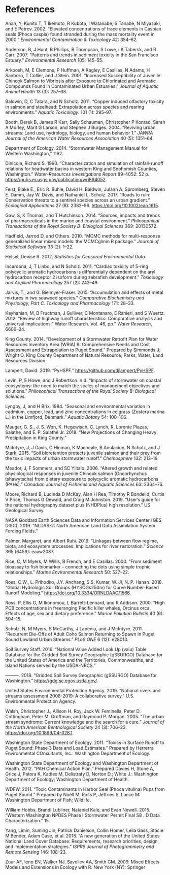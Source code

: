# References

Anan, Y; Kunito T, T Ikemoto, R Kubota, I Watanabe, S Tanabe, N Miyazaki, and E Petrov. 2002. “Elevated concentrations of trace elements in Caspian seals (Phoca caspia) found stranded during the mass mortality event in 2000.” <i>Environmental Contamination & Toxicology</i> 42: 354–62.

Anderson, B, J Hunt, B Phillips, B Thompson, S Lowe, i K Tabersk, and R Carr. 2007. “Patterns and trends in sediment toxicity in the San Francisco Estuary.” <i>Environmental Research</i> 105: 145–55.

Arkoosh, M, E Clemons, P Huffman, A Kagley, E Casillas, N Adams, H Sanborn, T Collier, and J Stein. 2001. “Increased Susceptibility of Juvenile Chinook Salmon to Vibriosis after Exposure to Chlorinated and Aromatic Compounds Found in Contaminated Urban Estuaries.” <i>Journal of Aquatic Animal Health</i> 13 (3): 257–68.

Baldwin, D, C Tatara, and N Scholz. 2011. “Copper induced olfactory toxicity in salmon and steelhead: Extrapolation across species and rearing environments.” <i>Aquatic Toxicology.</i> 101 (1): 295–97.

Booth, Derek B, James R Karr, Sally Schauman, Christopher P Konrad, Sarah A Morley, Marit G Larson, and Stephen J Burges. 2004. “Reviving urban streams: Land use, hydrology, biology, and human behavior 1.” <i>JAWRA Journal of the American Water Resources Association</i> 40 (5): 1351–64.

Department of Ecology. 2014. “Stormwater Management Manual for Western Washington,” 1192.

Dinicola, Richard S. 1990. “Characterization and simulation of rainfall-runoff relations for headwater basins in western King and Snohomish Counties, Washington.” <i>Water-Resources Investigations Report</i> 89-4052: 52 p. https://pubs.er.usgs.gov/publication/wri894052.

Feist, Blake E., Eric R. Buhle, David H. Baldwin, Julann A. Spromberg, Steven E. Damm, Jay W. Davis, and Nathaniel L. Scholz. 2017. “Roads to ruin: Conservation threats to a sentinel species across an urban gradient.” <i>Ecological Applications</i> 27 (8): 2382–96. https://doi.org/10.1002/eap.1615.

Gaw, S, K Thomas, and T Hutchinson. 2014. “Sources, impacts and trends of pharmaceuticals in the marine and coastal environment.” <i>Philosophical Transactions of the Royal Society B: Biological Sciences</i> 369: 20130572.

Hadfield, Jarrod D, and Others. 2010. “MCMC methods for multi-response generalized linear mixed models: the MCMCglmm R package.” <i>Journal of Statistical Software</i> 33 (2): 1–22.

Helsel, Denise R. 2012. <i>Statistics for Censored Environmental Data</i>.

Incardona, J, T Linbo, and N Scholz. 2011. “Cardiac toxicity of 5-ring polycyclic aromatic hydrocarbons is differentially dependent on the aryl hydrocarbon receptor 2 isoform during zebrafish development.” <i>Toxicology and Applied Pharmacology</i> 257 (2): 242–49.

Jarvis, T., and G. Bielmyer-Fraser. 2015. “Accumulation and effects of metal mixtures in two seaweed species.” <i>Comparative Biochemistry and Physiology, Part C. Toxicology and Pharmacology</i> 171: 28–33.

Kayhanian, M, B Fructman, J Gulliver, C Montanaro, E Ranieri, and S Wuertz. 2012. “Review of highway runoff characteristics: Comparative analysis and universal implications.” Water Research. Vol. 46, pp.” <i>Water Research</i>, 6609–24.

King County. 2014. “Development of a Stormwater Retrofit Plan for Water Resources Inventory Area (WRIA) 9: Comprehensive Needs and Cost Assessment and Extrapolation to Puget Sound.” Prepared by Simmonds J; Wright O, King County Department of Natural Resource; Parks, Water; Land Resources Division.

Lampert, David. 2019. “PyHSPF.” https://github.com/djlampert/PyHSPF.

Levin, P, E Howe, and J Robertson. n.d. “Impacts of stormwater on coastal ecosystems: the need to match the scales of management objectives and solutions.” <i>Philosophical Transactions of the Royal Society B: Biological Sciences.</i>

Lyngby, J, and H Brix. 1984. “Seasonal and environmental variation in cadmium, copper, lead, and zinc concentrations in eelgrass (Zostera marina L.) in the Limfjord, Denmark.” <i>Aquatic Botany</i> 54: 100–106.

Mauger, G. S., J. S. Won, K. Hegewisch, C. Lynch, R. Lorente Plazas, Salathe, and E. P. Salathé Jr. 2018. “New Projections of Changing Heavy Precipitation in King County.”

McIntyre, J, J Davis, C Hinman, K Macneale, B Anulacion, N Scholz, and J Stark. 2015. “Soil bioretention protects juvenile salmon and their prey from the toxic impacts of urban stormwater runoff.” <i>Chemosphere</i> 132: 213–19.

Meador, J, F Sommers, and SC Ylitalo. 2006. “Altered growth and related physiological responses in juvenile Chinook salmon (Oncorhynchus tshawytscha) from dietary exposure to polycyclic aromatic hydrocarbons (PAHs).” <i>Canadian Journal of Fisheries and Aquatic Sciences</i> 63: 2364–76.

Moore, Richard B, Lucinda D McKay, Alan H Rea, Timothy R Bondelid, Curtis V Price, Thomas G Dewald, and Craig M Johnston. 2019. “User’s guide for the national hydrography dataset plus (NHDPlus) high resolution.” US Geological Survey.

NASA Goddard Earth Sciences Data and Information Services Center (GES DISC). 2019. “NLDAS-2: North American Land Data Assimilation System Forcing Fields.”

Palmer, Margaret, and Albert Ruhi. 2019. “Linkages between flow regime, biota, and ecosystem processes: Implications for river restoration.” <i>Science</i> 365 (6459): eaaw2087.

Rice, C, M Myers, M Willis, B French, and E Casillas. 2000. “From sediment bioassay to fish biomarker – connecting the dots using simple trophic relationships.” <i>Marine Environmental Research</i> 50: 527–22.

Ross, C.W., L. Prihodko, J.Y. Anchang, S.S. Kumar, W. Ji, N. P. Hanan. 2018. “Global Hydrologic Soil Groups (HYSOGs250m) for Curve Number-Based Runoff Modeling.” https://doi.org/10.3334/ORNLDAAC/1566.

Ross, P, Ellis G, M Ikonomou, L Barrett-Lennard, and R Addison. 2000. “High PCB concentrations in freeranging Pacific killer whales, Orcinus orca: Effects of age, sex and dietary preference.” <i>Marine Pollution Bulletin</i> 40 (6): 504–15.

Scholz, N, M Myers, S McCarthy, J Labenia, and J McIntyre. 2011. “Recurrent Die-Offs of Adult Coho Salmon Returning to Spawn in Puget Sound Lowland Urban Streams.” <i>PLoS ONE</i> 6 (12): e28013.

Soil Survey Staff. 2016. “National Value Added Look Up (valu) Table Database for the Gridded Soil Survey Geographic (gSSURGO) Database for the United States of America and the Territories, Commonwealths, and Island Nations served by the USDA-NRCS.”

———. 2018. “Gridded Soil Survey Geographic (gSSURGO) Database for Washington.” https://gdg.sc.egov.usda.gov/.

United States Environmental Protection Agency. 2019. “National rivers and streams assessment 2008-2019: A collaborative survey.” U.S. Environmental Protection Agency.

Walsh, Christopher J., Allison H. Roy, Jack W. Feminella, Peter D. Cottingham, Peter M. Groffman, and Raymond P. Morgan. 2005. “The urban stream syndrome: Current knowledge and the search for a cure.” <i>Journal of the North American Benthological Society</i> 24 (3): 706–23. https://doi.org/10.1899/04-028.1.

Washington State Department of Ecology. 2011. “Toxics in Surface Runoff to Puget Sound: Phase 3 Data and Load Estimates.” Prepared by Herrerra Environmental COnsultants, Inc.: Washington Department of Ecology.

Washington State Department of Ecology and Washington Department of Health. 2012. “PAH Chemical Action Plan.” Prepared Davies H, Stone A, Grice J, Patora K, Kadlex M, Delistraty D, Norton D,; White J.: Washington Department of Ecology; Washington Department of Health.

WDFW. 2011. “Toxic Contaminants in Harbor Seal (Phoca vitulina) Pups from Puget Sound.” Prepared by Noell M, Ross P, Jeffries S, Lance M: Washington Department of Fish; Wildlife.

William Hobbs, Brandi Lubliner, Nataniel Kale, and Evan Newell. 2015. “Western Washington NPDES Phase I Stormwater Permit Final S8 . D Data Characterization.” 15.

Yang, Limin, Suming Jin, Patrick Danielson, Collin Homer, Leila Gass, Stacie M Bender, Adam Case, et al. 2018. “A new generation of the United States National Land Cover Database: Requirements, research priorities, design, and implementation strategies.” <i> ISPRS Journal of Photogrammetry and Remote Sensing </i> 146: 108–23.

Zuur AF, Ieno EN, Walker NJ, Saveliev AA, Smith GM. 2009. Mixed Effects
Models and Extensions in Ecology with R. New York (NY): Springer
